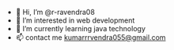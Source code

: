 - 👋 Hi, I’m @r-ravendra08
- 👀 I’m interested in web development
- 🌱 I’m currently learning java technology
- 📫 contact me kumarrrvendra055@gmail.com


<!---
r-ravendra08/r-ravendra08 is a ✨ special ✨ repository because its `README.md` (this file) appears on your GitHub profile.
You can click the Preview link to take a look at your changes.
--->
